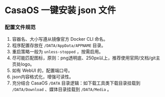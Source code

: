# CasaOS 一键安装 json 文件

### 配置文件规范

1. 容器名、大小写遵从镜像官方 Docker CLI 命名。
2. 程序配置存放在 `/DATA/AppData/APPNAME` 目录。
3. 重启策略一般为 `unless-stopped` ，按需启用。
4. 尽可能匹配图标，原则：png透明底、250px以上，推荐使用官网/文档/git主页处logo。
5. 如有 WebUI 的，配置端口号。
6. json内容格式化，增强可读性。
7. 充分结合 CasaOS `/DATA` 目录逻辑：如下载工具类下载目录挂载到 `/DATA/Download` 、媒体目录挂载到 `/DATA/Media` 。